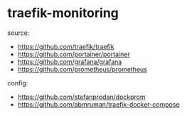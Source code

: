 # traefik-monitoring
source:
- https://github.com/traefik/traefik
- https://github.com/portainer/portainer
- https://github.com/grafana/grafana
- https://github.com/prometheus/prometheus

config:
- https://github.com/stefanprodan/dockprom
- https://github.com/abmruman/traefik-docker-compose
